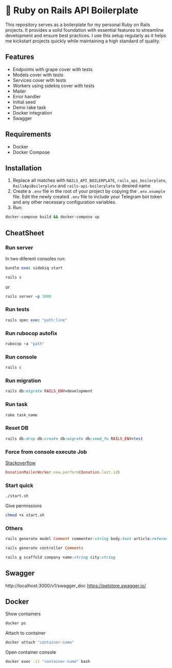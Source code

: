 # 💎 Ruby on Rails API Boilerplate
This repository serves as a boilerplate for my personal Ruby on Rails projects. It provides a solid foundation with essential features to streamline development and ensure best practices. I use this setup regularly as it helps me kickstart projects quickly while maintaining a high standard of quality.

## Features
- Endpoints with grape cover with tests
- Models cover with tests
- Services cover with tests
- Workers using sidekiq cover with tests
- Mailer
- Error handler
- Initial seed
- Demo rake task
- Docker integration
- Swagger

## Requirements
- Docker
- Docker Compose

## Installation
1. Replace all matches with `RAILS_API_BOILERPLATE`, `rails_api_boilerplate`,  `RailsApiBoilerplate` and `rails-api-boilerplate` to desired name 
2. Create a ```.env``` file in the root of your project by copying the ```.env.example``` file. Edit the newly created ```.env``` file to include your Telegram bot token and any other necessary configuration variables.
3. Run:
```bash
docker-compose build && docker-compose up
```
## CheatSheet

### Run server
In two diferent consoles run:
```ruby
bundle exec sidekiq start
```
```ruby
rails s 
```
or
```ruby
rails server -p 3000
```
### Run tests
```ruby
rails spec exec "path:line"
```
### Run rubocop autofix
```ruby
rubocop -a "path"
```
### Run console 
```ruby
rails c
```
### Run migration
```ruby
rails db:migrate RAILS_ENV=development
```
### Run task
```ruby
rake task_name
```
### Reset DB
```ruby
rails db:drop db:create db:migrate db:seed_fu RAILS_ENV=test
```
### Force from console execute Job
[Stackoverflow](https://stackoverflow.com/questions/44144686/why-isnt-my-rails-worker-executing
)
```ruby
DonationMailerWorker.new.perform(Donation.last.id)
```
### Start quick
```bash
./start.sh
```

Give permissions
```bash
chmod +x start.sh
```
### Others
```ruby
rails generate model Comment commenter:string body:text article:references
```

```ruby
rails generate controller Comments
```
```ruby
rails g scaffold company name:string city:string
```

## Swagger
http://localhost:3000/v1/swagger_doc
https://petstore.swagger.io/

## Docker
Show containers
```bash
docker ps
```
Attach to container 
```bash
docker attach "container-name"
```
Open container console
```bash
docker exec -it "container-name" bash
```